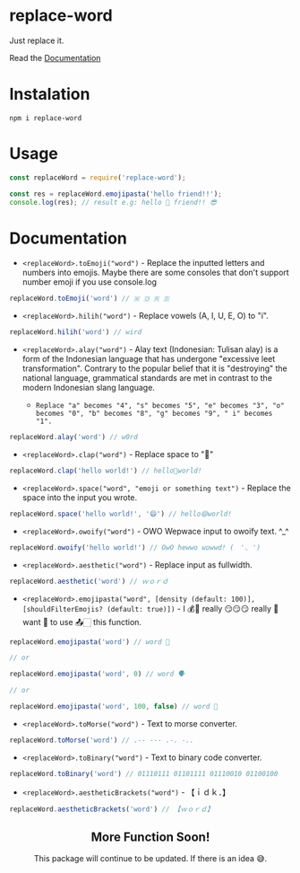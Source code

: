 # replace-word

Just replace it.

Read the [Documentation](#documentation)

# Instalation
```cli
npm i replace-word
```

# Usage
```js
const replaceWord = require('replace-word');

const res = replaceWord.emojipasta('hello friend!!');
console.log(res); // result e.g: hello 👋 friend!! 😎
```

# Documentation
- `<replaceWord>.toEmoji("word")` - Replace the inputted letters and numbers into emojis. Maybe there are some consoles that don't support number emoji if you use console.log

```js
replaceWord.toEmoji('word') // 🇼 🇴 🇷 🇩
```

- `<replaceWord>.hilih("word")` - Replace vowels (A, I, U, E, O) to "i".

```js
replaceWord.hilih('word') // wird
```

- `<replaceWord>.alay("word")` - Alay text (Indonesian: Tulisan alay) is a form of the Indonesian language that has undergone "excessive leet transformation". Contrary to the popular belief that it is "destroying" the national language, grammatical standards are met in contrast to the modern Indonesian slang language.

  * `Replace "a" becomes "4", "s" becomes "5", "e" becomes "3", "o" becomes "0", "b" becomes "8", "g" becomes "9", " i" becomes "1".`

```js
replaceWord.alay('word') // w0rd
```

- `<replaceWord>.clap("word")` - Replace space to "👏"

```js
replaceWord.clap('hello world!') // hello👏world!
```

- `<replaceWord>.space("word", "emoji or something text")` - Replace the space into the input you wrote.

```js
replaceWord.space('hello world!', '😄') // hello😄world!
```

- `<replaceWord>.owoify("word")` - OWO Wepwace input to owoify text. ^_^

```js
replaceWord.owoify('hello world!') // OwO hewwo wowwd! (　'◟ ')
```

- `<replaceWord>.aesthetic("word")` - Replace input as fullwidth.

```js
replaceWord.aesthetic('word') // ｗｏｒｄ
```

- `<replaceWord>.emojipasta("word", [density (default: 100)], [shouldFilterEmojis? (default: true)])` - I 💰👀 really 😏😏😏 really 🙌 want 🌛 to use 📤🏻 this function.

```js
replaceWord.emojipasta('word') // word 📝

// or

replaceWord.emojipasta('word', 0) // word 🗣

// or

replaceWord.emojipasta('word', 100, false) // word 🍆
```

- `<replaceWord>.toMorse("word")` - Text to morse converter.

```js
replaceWord.toMorse('word') // .-- --- .-. -..
```

- `<replaceWord>.toBinary("word")` - Text to binary code converter.

```js
replaceWord.toBinary('word') // 01110111 01101111 01110010 01100100
```

- `<replaceWord>.aestheticBrackets("word")` - 【ｉｄｋ．】

```js
replaceWord.aestheticBrackets('word') // 【ｗｏｒｄ】
```

<div align="center">
<h2>More Function Soon!</h2>
<p>This package will continue to be updated. If there is an idea 😅.</p>
</div>
